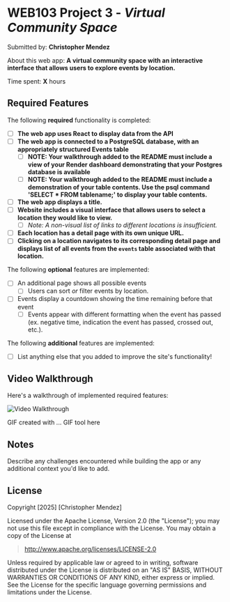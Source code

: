 # WEB103 Project 3 - _Virtual Community Space_

Submitted by: **Christopher Mendez**

About this web app: **A virtual community space with an interactive interface that allows users to explore events by location.**

Time spent: **X** hours

## Required Features

The following **required** functionality is completed:

<!-- Make sure to check off completed functionality below -->

- [ ] **The web app uses React to display data from the API**
- [ ] **The web app is connected to a PostgreSQL database, with an appropriately structured Events table**
  - [ ] **NOTE: Your walkthrough added to the README must include a view of your Render dashboard demonstrating that your Postgres database is available**
  - [ ] **NOTE: Your walkthrough added to the README must include a demonstration of your table contents. Use the psql command 'SELECT \* FROM tablename;' to display your table contents.**
- [ ] **The web app displays a title.**
- [ ] **Website includes a visual interface that allows users to select a location they would like to view.**
  - [ ] _Note: A non-visual list of links to different locations is insufficient._
- [ ] **Each location has a detail page with its own unique URL.**
- [ ] **Clicking on a location navigates to its corresponding detail page and displays list of all events from the `events` table associated with that location.**

The following **optional** features are implemented:

- [ ] An additional page shows all possible events
  - [ ] Users can sort _or_ filter events by location.
- [ ] Events display a countdown showing the time remaining before that event
  - [ ] Events appear with different formatting when the event has passed (ex. negative time, indication the event has passed, crossed out, etc.).

The following **additional** features are implemented:

- [ ] List anything else that you added to improve the site's functionality!

## Video Walkthrough

Here's a walkthrough of implemented required features:

<img src='http://i.imgur.com/link/to/your/gif/file.gif' title='Video Walkthrough' width='' alt='Video Walkthrough' />

<!-- Replace this with whatever GIF tool you used! -->

GIF created with ... GIF tool here

<!-- Recommended tools:
[Kap](https://getkap.co/) for macOS
[ScreenToGif](https://www.screentogif.com/) for Windows
[peek](https://github.com/phw/peek) for Linux. -->

## Notes

Describe any challenges encountered while building the app or any additional context you'd like to add.

## License

Copyright [2025] [Christopher Mendez]

Licensed under the Apache License, Version 2.0 (the "License"); you may not use this file except in compliance with the License. You may obtain a copy of the License at

> http://www.apache.org/licenses/LICENSE-2.0

Unless required by applicable law or agreed to in writing, software distributed under the License is distributed on an "AS IS" BASIS, WITHOUT WARRANTIES OR CONDITIONS OF ANY KIND, either express or implied. See the License for the specific language governing permissions and limitations under the License.
